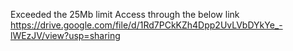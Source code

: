 Exceeded the 25Mb limit Access through the below link
https://drive.google.com/file/d/1Rd7PCkKZh4Dpp2UvLVbDYkYe_-lWEzJV/view?usp=sharing
